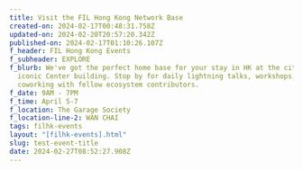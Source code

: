 ```yaml
---
title: Visit the ‍FIL Hong Kong Network Base
created-on: 2024-02-17T00:48:31.758Z
updated-on: 2024-02-20T20:57:20.342Z
published-on: 2024-02-17T01:10:26.107Z
f_header: FIL Hong Kong Events
f_subheader: EXPLORE
f_blurb: We've got the perfect home base for your stay in HK at the city's
  iconic Center building. Stop by for daily lightning talks, workshops, and
  coworking with fellow ecosystem contributors.
f_date: 9AM - 7PM
f_time: April 5-7
f_location: The Garage Society
f_location-line-2: WAN CHAI
tags: filhk-events
layout: "[filhk-events].html"
slug: test-event-title
date: 2024-02-27T08:52:27.908Z
---
```

